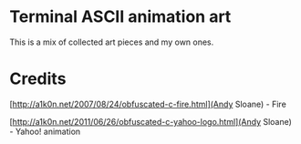 # Terminal ASCII animation art

This is a mix of collected art pieces and my own ones.

# Credits

[http://a1k0n.net/2007/08/24/obfuscated-c-fire.html](Andy Sloane) - Fire

[http://a1k0n.net/2011/06/26/obfuscated-c-yahoo-logo.html](Andy Sloane) - Yahoo! animation
